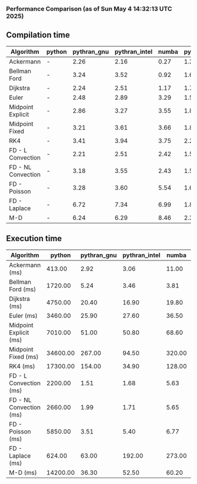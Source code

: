 ### Performance Comparison (as of Sun May  4 14:32:13 UTC 2025)
## Compilation time
Algorithm                 | python                    | pythran_gnu               | pythran_intel             | numba                     | pyccel_gnu_c              | pyccel_gnu_fortran        | pyccel_intel_c            | pyccel_intel_fortran     
------------------------- | ------------------------- | ------------------------- | ------------------------- | ------------------------- | ------------------------- | ------------------------- | ------------------------- | -------------------------
Ackermann                 | -                         | 2.26                      | 2.16                      | 0.27                      | 1.32                      | 1.34                      | 1.38                      | -                        
Bellman Ford              | -                         | 3.24                      | 3.52                      | 0.92                      | 1.62                      | 1.50                      | 1.62                      | -                        
Dijkstra                  | -                         | 2.24                      | 2.51                      | 1.17                      | 1.71                      | 1.59                      | 1.85                      | -                        
Euler                     | -                         | 2.48                      | 2.89                      | 3.29                      | 1.57                      | 1.48                      | 1.63                      | -                        
Midpoint Explicit         | -                         | 2.86                      | 3.27                      | 3.55                      | 1.80                      | 1.69                      | 1.87                      | -                        
Midpoint Fixed            | -                         | 3.21                      | 3.61                      | 3.66                      | 1.87                      | 1.74                      | 1.89                      | -                        
RK4                       | -                         | 3.41                      | 3.94                      | 3.75                      | 2.24                      | 2.14                      | 2.24                      | -                        
FD - L Convection         | -                         | 2.21                      | 2.51                      | 2.42                      | 1.51                      | 1.41                      | 1.56                      | -                        
FD - NL Convection        | -                         | 3.18                      | 3.55                      | 2.43                      | 1.51                      | 1.43                      | 1.56                      | -                        
FD - Poisson              | -                         | 3.28                      | 3.60                      | 5.54                      | 1.67                      | 1.71                      | 1.73                      | -                        
FD - Laplace              | -                         | 6.72                      | 7.34                      | 6.99                      | 1.88                      | 1.84                      | 1.88                      | -                        
M-D                       | -                         | 6.24                      | 6.29                      | 8.46                      | 2.31                      | 2.44                      | 2.57                      | -                        

## Execution time
Algorithm                 | python                    | pythran_gnu               | pythran_intel             | numba                     | pyccel_gnu_c              | pyccel_gnu_fortran        | pyccel_intel_c            | pyccel_intel_fortran     
------------------------- | ------------------------- | ------------------------- | ------------------------- | ------------------------- | ------------------------- | ------------------------- | ------------------------- | -------------------------
Ackermann (ms)            | 413.00                    | 2.92                      | 3.06                      | 11.00                     | 1.24                      | 1.23                      | 4.36                      | -                        
Bellman Ford (ms)         | 1720.00                   | 5.24                      | 3.46                      | 3.81                      | 3.73                      | 3.22                      | 6.73                      | -                        
Dijkstra (ms)             | 4750.00                   | 20.40                     | 16.90                     | 19.80                     | 68.00                     | 19.70                     | 52.40                     | -                        
Euler (ms)                | 3460.00                   | 25.90                     | 27.60                     | 36.50                     | 27.30                     | 11.30                     | 24.00                     | -                        
Midpoint Explicit (ms)    | 7010.00                   | 51.00                     | 50.80                     | 68.60                     | 45.20                     | 19.50                     | 39.80                     | -                        
Midpoint Fixed (ms)       | 34600.00                  | 267.00                    | 94.50                     | 320.00                    | 189.00                    | 71.80                     | 174.00                    | -                        
RK4 (ms)                  | 17300.00                  | 154.00                    | 34.90                     | 128.00                    | 95.10                     | 31.70                     | 80.20                     | -                        
FD - L Convection (ms)    | 2200.00                   | 1.51                      | 1.68                      | 5.63                      | 7.45                      | 1.54                      | 3.14                      | -                        
FD - NL Convection (ms)   | 2660.00                   | 1.99                      | 1.71                      | 5.65                      | 6.69                      | 1.65                      | 3.58                      | -                        
FD - Poisson (ms)         | 5850.00                   | 3.51                      | 5.40                      | 6.77                      | 16.00                     | 2.62                      | 12.30                     | -                        
FD - Laplace (ms)         | 624.00                    | 63.00                     | 192.00                    | 273.00                    | 491.00                    | 61.10                     | 294.00                    | -                        
M-D (ms)                  | 14200.00                  | 36.30                     | 52.50                     | 60.20                     | 114.00                    | 61.80                     | 69.40                     | -                        
